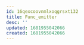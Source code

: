 ```yaml
---
id: 16qexcoovnmlxoqgrsxt132
title: Func_emitter
desc: ''
updated: 1681955042066
created: 1681955042066
---
```

